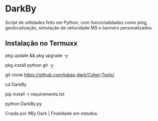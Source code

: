 # DarkBy

Script de utilidades feito em Python, com funcionalidades como ping, geolocalização, simulação de velocidade MS e banners personalizados.

## Instalação no Termuxx

pkg update && pkg upgrade -y

pkg install python git -y

git clone https://github.com/tubas-dark/Cyber-Tools/

cd DarkBy

pip install -r requirements.txt

python DarkBy.py

Criada por #By Dark | Finalidade em estudos.
